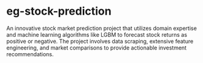 # eg-stock-prediction
An innovative stock market prediction project that utilizes domain expertise and machine learning algorithms like LGBM to forecast stock returns as positive or negative. The project involves data scraping, extensive feature engineering, and market comparisons to provide actionable investment recommendations.
